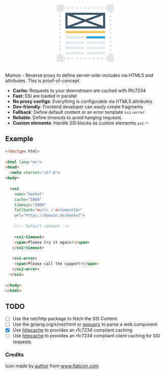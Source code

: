 <p align="center">
    <img src="logo.png" alt="Momos logo" /><br /><br />
</p>

Momos - Reverse proxy to define server-side-includes via HTML5 and attributes. This is proof-of-concept. 

- **Cache:** Requests to your downstream are cached with Rfc7234
- **Fast:** SSI are loaded in parallel
- **No proxy configs**: Everything is configurable via HTML5 attributes
- **Dev-friendly**: Frontend developer can easily create fragments
- **Fallback**: Define default content or an error template `ssi-error`
- **Reliable**: Define timeouts to avoid hanging requests.
- **Custom elements**: Handle SSI blocks as custom elememts `ssi-*`

## Example
```html
<!doctype html>

<html lang="en">
<head>
  <meta charset="utf-8">
<body>

  <ssi
    name="basket"
    cache="5000"
    timeout="2000"
    fallback="<url> | <elementId>"
    url="https://domain.de/basket">
    
    <!-- Default content -->
    
    <ssi-timeout>
    <span>Please try it again!</span>
   </ssi-timeout>
   
   <ssi-error>
    <span>Please call the support!</span>
   </ssi-error>
  </ssi>
  
</body>
</html>
```

## TODO
- [ ] Use the net/http package to fetch the SSI Content
- [ ] Use the golang.org/x/net/html or [goquery](https://github.com/PuerkitoBio/goquery) to parse a web component
- [X] Use [httpcache](https://github.com/lox/httpcache) to provides an rfc7234 compliant caching
- [ ] Use [httpcache](https://github.com/gregjones/httpcache) to provides an rfc7234 compliant client caching for SSI requests

### Credits
Icon made by [author](https://www.flaticon.com/authors/dinosoftlabs) from www.flaticon.com
